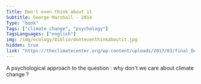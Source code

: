 ```yaml
---
Title: Don't even think about it
Subtitle: George Marshall - 2014
Type: "book"
Tags: ["climate change", "psychology"]
TagsLanguages: ["english"]
img: /img/ecology/biblio/donteventhinkaboutit.jpg
hidden: true
link: "https://theclimatecenter.org/wp-content/uploads/2017/03/final_Dont-Even-Think-About-It-Notes.pdf"
---
```


A psychological approach to the question : why don't we care about climate change ?